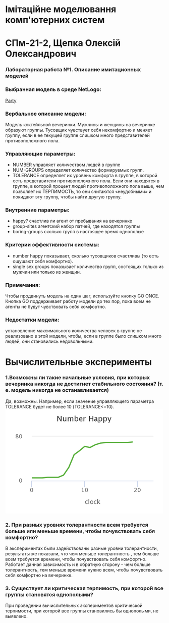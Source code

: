 #  Імітаційне моделювання комп'ютерних систем #
#  СПм-21-2, Щепка Олексій Олександрович #
### Лабораторная работа №1. Описание имитационных моделей ###

### Выбранная модель в среде NetLogo: ###
[Party](http://www.netlogoweb.org/launch#http://www.netlogoweb.org/assets/modelslib/Sample%20Models/Social%20Science/Party.nlogo)

### Вербальное описание модели: ###
Модель коктейльной вечеринки. Мужчины и женщины на вечеринке образуют группы. Тусовщик чувствует себя некомфортно и меняет группу, если в ее текущей группе слишком много представителей противоположного пола.

### Управляющие параметры: ###
+ NUMBER управляет количеством людей в группе
+ NUM-GROUPS определяет количество формируемых групп.
+ TOLERANCE определяет их уровень комфорта в группе, в которой есть представители противоположного пола. Если они находятся в группе, в которой процент людей противоположного пола выше, чем позволяет их ТЕРПИМОСТЬ, то они считаются «неудобными» и покидают эту группу, чтобы найти другую группу.

### Внутренние параметры: ###
+ happy? счастлив ли агент от пребывания на вечеринке
+ group-sites агентский набор патчей, где находятся группы
+ boring-groups сколько групп в настоящее время однополые

### Критерии эффективности системы: ###
+ number happy показывает, сколько тусовщиков счастливы (то есть ощущают себя комфортно).
+ single sex groups показывает количество групп, состоящих только из мужчин или только из женщин.

### Примечания: ###
Чтобы продвинуть модель на один шаг, используйте кнопку GO ONCE. Кнопка GO поддерживает работу модели до тех пор, пока всем не агенты не будут чувствовать себя комфортно.

### Недостатки модели: ###
установление максимального количества человек в группе не реализовано в этой модели, чтобы, если в группе было слишком много людей, они становились недовольными.

# Вычислительные эксперименты #
### 1.Возможны ли такие начальные условия, при которых вечеринка никогда не достигнет стабильного состояния? (т. е. модель никогда не останавливается) ###
Да, возможны. Например, если значение управляющего параметра TOLERANCE будет не более 10 (TOLERANCE<=10).
![Зависимость средней скорости передвижения от загруженности трассы](number-happy.png)

### 2. При разных уровнях толерантности всем требуется больше или меньше времени, чтобы почувствовать себя комфортно? ###
В экспериментах были задействованы разные уровни толерантности, результаты же показали, что чем меньше толерантность , тем больше всем требуется времени, чтобы почувствовать себя комфортно. Работает данная зависимость и в обратную сторону - чем больше толерантность, тем меньше времени нужно всем, чтобы почувствовать себя комфортно на вечеринке.

### 3. Существует ли критическая терпимость, при которой все группы становятся однополыми? ###
При проведении вычислительных экспериментов критической терпимости, при которой все группы становились бы однополыми, не выявлено. 
